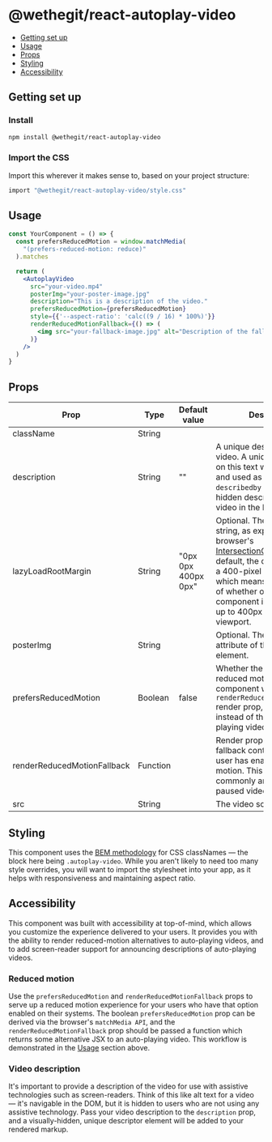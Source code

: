 # @wethegit/react-autoplay-video

- [Getting set up](#getting-set-up)
- [Usage](#usage)
- [Props](#props)
- [Styling](#styling)
- [Accessibility](#accessibility)

## Getting set up

### Install

```bash
npm install @wethegit/react-autoplay-video
```

### Import the CSS

Import this wherever it makes sense to, based on your project structure:

```bash
import "@wethegit/react-autoplay-video/style.css"
```

## Usage

```jsx
const YourComponent = () => {
  const prefersReducedMotion = window.matchMedia(
    "(prefers-reduced-motion: reduce)"
  ).matches

  return (
    <AutoplayVideo
      src="your-video.mp4"
      posterImg="your-poster-image.jpg"
      description="This is a description of the video."
      prefersReducedMotion={prefersReducedMotion}
      style={{'--aspect-ratio': 'calc((9 / 16) * 100%)'}}
      renderReducedMotionFallback={() => (
        <img src="your-fallback-image.jpg" alt="Description of the fallback image." />
      )}
    />
  )
}
```

## Props

| Prop                        | Type     | Default value       | Description                                                                                                                                                                                                                                                                                                                                  |
| --------------------------- | -------- | ------------------- | -------------------------------------------------------------------------------------------------------------------------------------------------------------------------------------------------------------------------------------------------------------------------------------------------------------------------------------------- |
| className                   | String   |                     |                                                                                                                                                                                                                                                                                                                                              |
| description                 | String   | ""                  | A unique description of the video. A unique hash based on this text will be generated and used as the `aria-describedby` ID for a visually-hidden description of the video in the DOM.                                                                                                                                                       |
| lazyLoadRootMargin          | String   | "0px 0px 400px 0px" | Optional. The `rootMargin` string, as expected by the browser's [IntersectionObserver API](https://developer.mozilla.org/en-US/docs/Web/API/Intersection_Observer_API). By default, the component gets a 400-pixel "look-ahead", which means the detection of whether or not the component is in view checks up to 400px below the viewport. |
| posterImg                   | String   |                     | Optional. The `poster` attribute of the `<video>` element.                                                                                                                                                                                                                                                                                   |
| prefersReducedMotion        | Boolean  | false               | Whether the user prefers reduced motion. If `true`, the component will check for the `renderReducedMotionFallback` render prop, and use that instead of the default auto-playing video.                                                                                                                                                      |
| renderReducedMotionFallback | Function |                     | Render prop to provide fallback content when the user has enabled reduced motion. This is most commonly an image, or a paused video with controls.                                                                                                                                                                                           |
| src                         | String   |                     | The video source file.                                                                                                                                                                                                                                                                                                                       |

## Styling

This component uses the [BEM methodology](https://getbem.com/) for CSS classNames — the block here being `.autoplay-video`. While you aren't likely to need too many style overrides, you will want to import the stylesheet into your app, as it helps with responsiveness and maintaining aspect ratio.

## Accessibility

This component was built with accessibility at top-of-mind, which allows you customize the experience delivered to your users. It provides you with the ability to render reduced-motion alternatives to auto-playing videos, and to add screen-reader support for announcing descriptions of auto-playing videos.

### Reduced motion

Use the `prefersReducedMotion` and `renderReducedMotionFallback` props to serve up a reduced motion experience for your users who have that option enabled on their systems. The boolean `prefersReducedMotion` prop can be derived via the browser's `matchMedia API`, and the `renderReducedMotionFallback` prop should be passed a function which returns some alternative JSX to an auto-playing video. This workflow is demonstrated in the [Usage](#usage) section above.

### Video description

It's important to provide a description of the video for use with assistive technologies such as screen-readers. Think of this like alt text for a video — it's navigable in the DOM, but it is hidden to users who are not using any assistive technology. Pass your video description to the `description` prop, and a visually-hidden, unique descriptor element will be added to your rendered markup.
